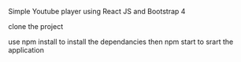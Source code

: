 Simple Youtube player using React JS and Bootstrap 4

clone the project

use  npm install to install the dependancies
then npm start to srart the application
